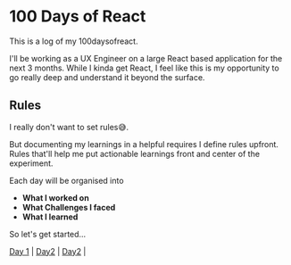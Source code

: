 # 100 Days of React

This is a log of my 100daysofreact.

I'll be working as a UX Engineer on a large React based application for the next 3 months. While I kinda get React, I feel like this is my opportunity to go really deep and understand it beyond the surface.

## Rules
I really don't want to set rules😅.

But documenting my learnings in a helpful requires I define rules upfront. Rules that'll help me put actionable learnings front and center of the experiment. 

Each day will be organised into

- **What I worked on**
- **What Challenges I faced**
- **What I learned**

So let's get started... 

[Day 1](https://github.com/vickOnRails/100-days-of-react/tree/master/week1#day-1) | 
[Day2](https://github.com/vickOnRails/100-days-of-react/tree/master/week1#day-2) |
[Day2](https://github.com/vickOnRails/100-days-of-react/tree/master/week1#day-3) |
